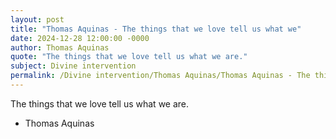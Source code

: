 ```yaml
---
layout: post
title: "Thomas Aquinas - The things that we love tell us what we"
date: 2024-12-28 12:00:00 -0000
author: Thomas Aquinas
quote: "The things that we love tell us what we are."
subject: Divine intervention
permalink: /Divine intervention/Thomas Aquinas/Thomas Aquinas - The things that we love tell us what we
---
```


The things that we love tell us what we are.

- Thomas Aquinas
